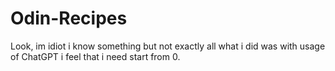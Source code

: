 # Odin-Recipes
Look, im idiot i know something but not exactly all what i did was with usage of ChatGPT i feel that i need start from 0.